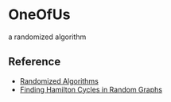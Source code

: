 # OneOfUs
a randomized algorithm
## Reference
- [Randomized Algorithms](http://www.cs.nthu.edu.tw/~wkhon/random12/lecture/lecture16.pdf)
- [Finding Hamilton Cycles in Random Graphs](https://people.eecs.berkeley.edu/~sinclair/cs271/n14.pdf)
